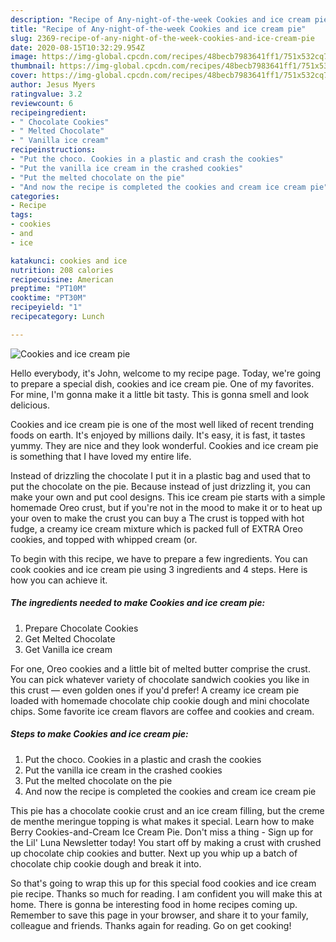 ```yaml
---
description: "Recipe of Any-night-of-the-week Cookies and ice cream pie"
title: "Recipe of Any-night-of-the-week Cookies and ice cream pie"
slug: 2369-recipe-of-any-night-of-the-week-cookies-and-ice-cream-pie
date: 2020-08-15T10:32:29.954Z
image: https://img-global.cpcdn.com/recipes/48becb7983641ff1/751x532cq70/cookies-and-ice-cream-pie-recipe-main-photo.jpg
thumbnail: https://img-global.cpcdn.com/recipes/48becb7983641ff1/751x532cq70/cookies-and-ice-cream-pie-recipe-main-photo.jpg
cover: https://img-global.cpcdn.com/recipes/48becb7983641ff1/751x532cq70/cookies-and-ice-cream-pie-recipe-main-photo.jpg
author: Jesus Myers
ratingvalue: 3.2
reviewcount: 6
recipeingredient:
- " Chocolate Cookies"
- " Melted Chocolate"
- " Vanilla ice cream"
recipeinstructions:
- "Put the choco. Cookies in a plastic and crash the cookies"
- "Put the vanilla ice cream in the crashed cookies"
- "Put the melted chocolate on the pie"
- "And now the recipe is completed the cookies and cream ice cream pie"
categories:
- Recipe
tags:
- cookies
- and
- ice

katakunci: cookies and ice 
nutrition: 208 calories
recipecuisine: American
preptime: "PT10M"
cooktime: "PT30M"
recipeyield: "1"
recipecategory: Lunch

---
```



![Cookies and ice cream pie](https://img-global.cpcdn.com/recipes/48becb7983641ff1/751x532cq70/cookies-and-ice-cream-pie-recipe-main-photo.jpg)

Hello everybody, it's John, welcome to my recipe page. Today, we're going to prepare a special dish, cookies and ice cream pie. One of my favorites. For mine, I'm gonna make it a little bit tasty. This is gonna smell and look delicious.

Cookies and ice cream pie is one of the most well liked of recent trending foods on earth. It's enjoyed by millions daily. It's easy, it is fast, it tastes yummy. They are nice and they look wonderful. Cookies and ice cream pie is something that I have loved my entire life.

Instead of drizzling the chocolate I put it in a plastic bag and used that to put the chocolate on the pie. Because instead of just drizzling it, you can make your own and put cool designs. This ice cream pie starts with a simple homemade Oreo crust, but if you&#39;re not in the mood to make it or to heat up your oven to make the crust you can buy a The crust is topped with hot fudge, a creamy ice cream mixture which is packed full of EXTRA Oreo cookies, and topped with whipped cream (or.


To begin with this recipe, we have to prepare a few ingredients. You can cook cookies and ice cream pie using 3 ingredients and 4 steps. Here is how you can achieve it.

<!--inarticleads1-->

##### The ingredients needed to make Cookies and ice cream pie:

1. Prepare  Chocolate Cookies
1. Get  Melted Chocolate
1. Get  Vanilla ice cream


For one, Oreo cookies and a little bit of melted butter comprise the crust. You can pick whatever variety of chocolate sandwich cookies you like in this crust — even golden ones if you&#39;d prefer! A creamy ice cream pie loaded with homemade chocolate chip cookie dough and mini chocolate chips. Some favorite ice cream flavors are coffee and cookies and cream. 

<!--inarticleads2-->

##### Steps to make Cookies and ice cream pie:

1. Put the choco. Cookies in a plastic and crash the cookies
1. Put the vanilla ice cream in the crashed cookies
1. Put the melted chocolate on the pie
1. And now the recipe is completed the cookies and cream ice cream pie


This pie has a chocolate cookie crust and an ice cream filling, but the creme de menthe meringue topping is what makes it special. Learn how to make Berry Cookies-and-Cream Ice Cream Pie. Don&#39;t miss a thing - Sign up for the Lil&#39; Luna Newsletter today! You start off by making a crust with crushed up chocolate chip cookies and butter. Next up you whip up a batch of chocolate chip cookie dough and break it into. 

So that's going to wrap this up for this special food cookies and ice cream pie recipe. Thanks so much for reading. I am confident you will make this at home. There is gonna be interesting food in home recipes coming up. Remember to save this page in your browser, and share it to your family, colleague and friends. Thanks again for reading. Go on get cooking!
